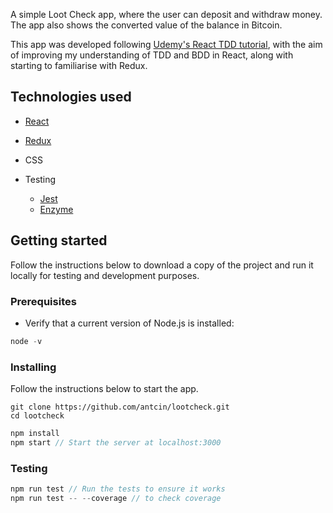 A simple Loot Check app, where the user can deposit and withdraw money. The app also shows the converted value of the balance in Bitcoin.

This app was developed following [Udemy's React TDD tutorial](https://www.udemy.com/react-tdd/learn/v4/t/lecture/7958262?start=0), with the aim of improving my understanding of TDD and BDD in React, along with starting to familiarise with Redux.

## Technologies used
  - [React](https://reactjs.org/)
  - [Redux](https://redux.js.org/introduction)
  - CSS


- Testing
  - [Jest](https://facebook.github.io/jest/)
  - [Enzyme](https://github.com/airbnb/enzyme)




## Getting started
Follow the instructions below to download a copy of the project and run it locally for testing and development purposes.

### Prerequisites
- Verify that a current version of Node.js is installed:
```javascript
node -v
```

### Installing
Follow the instructions below to start the app.
```
git clone https://github.com/antcin/lootcheck.git
cd lootcheck
```
```javascript
npm install
npm start // Start the server at localhost:3000
```

### Testing
```javascript
npm run test // Run the tests to ensure it works
npm run test -- --coverage // to check coverage
```
